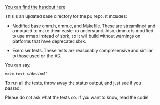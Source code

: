 
[You can find the handout here](handout.md)

This is an updated base directory for the p0 repo.  It includes:

* Modified base dmm.h, dmm.c, and Makefile.  These are streamlined and annotated to make them
easier to understand.  Also, dmm.c is modified to use mmap instead of sbrk, so it will build without
warnings on platforms that have deprecated sbrk.

* Exerciser tests.  These tests are reasonably comprehensive and similar to those used on the AG.

You can say:

```
make test >/dev/null
```

To run all the tests, throw away the status output, and just see if you passed.

Please do not ask what the tests do.  If you want to know, read the code!

